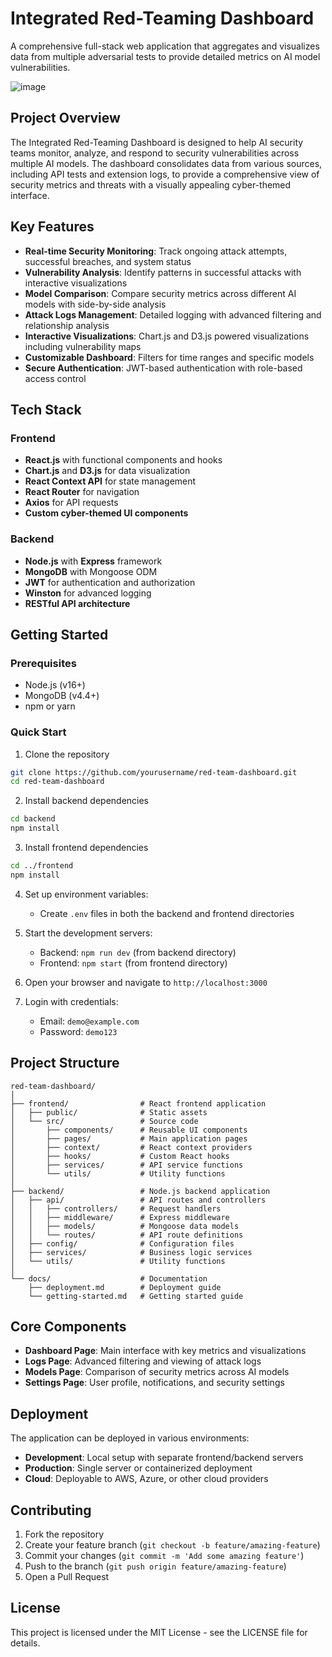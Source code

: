 # Integrated Red-Teaming Dashboard

A comprehensive full-stack web application that aggregates and visualizes data from multiple adversarial tests to provide detailed metrics on AI model vulnerabilities.

![image](https://github.com/user-attachments/assets/3d91e1bc-f3d9-4624-9f5b-f7087bae7bb5)


## Project Overview
 
The Integrated Red-Teaming Dashboard is designed to help AI security teams monitor, analyze, and respond to security vulnerabilities across multiple AI models. The dashboard consolidates data from various sources, including API tests and extension logs, to provide a comprehensive view of security metrics and threats with a visually appealing cyber-themed interface.


## Key Features

- **Real-time Security Monitoring**: Track ongoing attack attempts, successful breaches, and system status
- **Vulnerability Analysis**: Identify patterns in successful attacks with interactive visualizations
- **Model Comparison**: Compare security metrics across different AI models with side-by-side analysis
- **Attack Logs Management**: Detailed logging with advanced filtering and relationship analysis
- **Interactive Visualizations**: Chart.js and D3.js powered visualizations including vulnerability maps
- **Customizable Dashboard**: Filters for time ranges and specific models
- **Secure Authentication**: JWT-based authentication with role-based access control

## Tech Stack

### Frontend
- **React.js** with functional components and hooks
- **Chart.js** and **D3.js** for data visualization
- **React Context API** for state management
- **React Router** for navigation
- **Axios** for API requests
- **Custom cyber-themed UI components**

### Backend
- **Node.js** with **Express** framework
- **MongoDB** with Mongoose ODM
- **JWT** for authentication and authorization
- **Winston** for advanced logging
- **RESTful API architecture**

## Getting Started

### Prerequisites
- Node.js (v16+)
- MongoDB (v4.4+)
- npm or yarn

### Quick Start

1. Clone the repository
```bash
git clone https://github.com/yourusername/red-team-dashboard.git
cd red-team-dashboard
```

2. Install backend dependencies
```bash
cd backend
npm install
```

3. Install frontend dependencies
```bash
cd ../frontend
npm install
```

4. Set up environment variables:
   - Create `.env` files in both the backend and frontend directories

5. Start the development servers:
   - Backend: `npm run dev` (from backend directory)
   - Frontend: `npm start` (from frontend directory)

6. Open your browser and navigate to `http://localhost:3000`

7. Login with credentials:
   - Email: `demo@example.com`
   - Password: `demo123`


## Project Structure

```
red-team-dashboard/
│
├── frontend/                # React frontend application
│   ├── public/              # Static assets
│   └── src/                 # Source code
│       ├── components/      # Reusable UI components
│       ├── pages/           # Main application pages
│       ├── context/         # React context providers
│       ├── hooks/           # Custom React hooks
│       ├── services/        # API service functions
│       └── utils/           # Utility functions
│
├── backend/                 # Node.js backend application
│   ├── api/                 # API routes and controllers
│   │   ├── controllers/     # Request handlers
│   │   ├── middleware/      # Express middleware
│   │   ├── models/          # Mongoose data models
│   │   └── routes/          # API route definitions
│   ├── config/              # Configuration files
│   ├── services/            # Business logic services
│   └── utils/               # Utility functions
│
└── docs/                    # Documentation
    ├── deployment.md        # Deployment guide
    └── getting-started.md   # Getting started guide
```

## Core Components

- **Dashboard Page**: Main interface with key metrics and visualizations
- **Logs Page**: Advanced filtering and viewing of attack logs
- **Models Page**: Comparison of security metrics across AI models
- **Settings Page**: User profile, notifications, and security settings

## Deployment

The application can be deployed in various environments:

- **Development**: Local setup with separate frontend/backend servers
- **Production**: Single server or containerized deployment
- **Cloud**: Deployable to AWS, Azure, or other cloud providers


## Contributing

1. Fork the repository
2. Create your feature branch (`git checkout -b feature/amazing-feature`)
3. Commit your changes (`git commit -m 'Add some amazing feature'`)
4. Push to the branch (`git push origin feature/amazing-feature`)
5. Open a Pull Request

## License

This project is licensed under the MIT License - see the LICENSE file for details.
